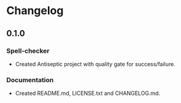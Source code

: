 # Changelog

## 0.1.0

### Spell-checker

- Created Antiseptic project with quality gate for success/failure.

### Documentation

- Created README.md, LICENSE.txt and CHANGELOG.md.
